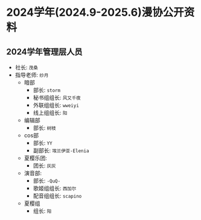 # 2024学年(2024.9-2025.6)漫协公开资料

## 2024学年管理层人员

- 社长: `茂桑`
- 指导老师: `纱月`
  - 暗部
    - 部长: `storm`
    - 秘书组组长: `风又千夜`
    - 外联组组长: `wweiyi`
    - 线上组组长: `阳`
  - 编辑部
    - 部长: `树枝`
  - cos部
    - 部长: `YY`
    - 副部长: `埃兰伊亚-Elenia`
  - 夏樱乐团:
    - 团长: `灰灰`
  - 演音部:
    - 部长: `-QuQ-`
    - 歌姬组组长: `西加尔`
    - 配音组组长: `scapino`
  - 夏樱组
    - 组长: `阳`
